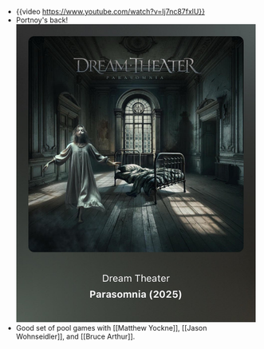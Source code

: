 - {{video https://www.youtube.com/watch?v=Ij7nc87fxlU}}
- Portnoy's back!
  ![GjIQ32SbIAUu8Gi.jpg](../assets/GjIQ32SbIAUu8Gi_1738878575502_0.jpg)
- Good set of pool games with [[Matthew Yockne]], [[Jason Wohnseidler]], and [[Bruce Arthur]].
